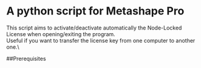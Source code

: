 # A python script for Metashape Pro

This script aims to activate/deactivate automatically the Node-Locked License when opening/exiting the program.\
Useful if you want to transfer the license key from one computer to another one.\

##Prerequisites
